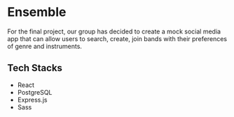# Ensemble

For the final project, our group has decided to create a mock social media app that can allow users to search, create, join bands with their preferences of genre and instruments.

## Tech Stacks

- React
- PostgreSQL
- Express.js
- Sass